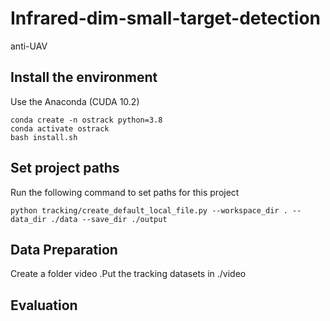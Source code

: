 # Infrared-dim-small-target-detection
anti-UAV
## Install the environment
Use the Anaconda (CUDA 10.2)
```
conda create -n ostrack python=3.8
conda activate ostrack
bash install.sh
```
## Set project paths
Run the following command to set paths for this project
```
python tracking/create_default_local_file.py --workspace_dir . --data_dir ./data --save_dir ./output
```

## Data Preparation
Create a folder video .Put the tracking datasets in ./video

## Evaluation
